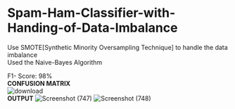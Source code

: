 # Spam-Ham-Classifier-with-Handing-of-Data-Imbalance<br>
Use SMOTE[Synthetic Minority Oversampling Technique] to handle the data imbalance<br>
Used the Naive-Bayes Algorithm<br>

F1- Score: 98%<br>
<b>CONFUSION MATRIX </b> <br>
![download](https://github.com/user-attachments/assets/6ee636e6-5a35-4815-b323-3f55a8a81fc6) <br>
<b> OUTPUT</b>
![Screenshot (747)](https://github.com/user-attachments/assets/d215fd86-6418-4e53-b7d6-c96db4f163dc)
![Screenshot (748)](https://github.com/user-attachments/assets/1073aebd-1781-44f8-94a2-6ff0a515c0f7)
